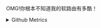 OMG!你根本不知道我的软路由有多酷！

<details>



<summary>Github Metrics</summary>

![Metrics](/github-metrics.svg)


纯杂食流派，你根本看不出我是做什么类型开发的。

</details>

